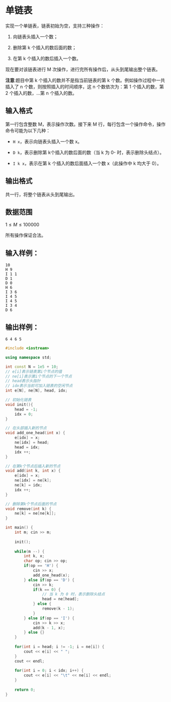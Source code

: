 # 单链表

实现一个单链表，链表初始为空，支持三种操作：

1. 向链表头插入一个数；

2. 删除第 k 个插入的数后面的数；

3. 在第 k 个插入的数后插入一个数。

现在要对该链表进行 M 次操作，进行完所有操作后，从头到尾输出整个链表。

**注意**:题目中第 k 个插入的数并不是指当前链表的第 k 个数。例如操作过程中一共插入了 n 个数，则按照插入的时间顺序，这 n 个数依次为：第 1 个插入的数，第 2 个插入的数，…第 n 个插入的数。

## 输入格式

第一行包含整数 M，表示操作次数。接下来 M 行，每行包含一个操作命令，操作命令可能为以下几种：

- `H x`，表示向链表头插入一个数 x。
- `D k`，表示删除第 k个插入的数后面的数（当 k 为 0- 时，表示删除头结点）。

- `I k x`，表示在第 k 个插入的数后面插入一个数 x（此操作中 k 均大于 0）。

## 输出格式

共一行，将整个链表从头到尾输出。

## 数据范围

$1 ≤ M ≤ 100000$ 

所有操作保证合法。

## 输入样例：

```
10
H 9
I 1 1
D 1
D 0
H 6
I 3 6
I 4 5
I 4 5
I 3 4
D 6
```

## 输出样例：

```
6 4 6 5
```

```cpp
#include <iostream>

using namespace std;

int const N = 1e5 + 10;
// e[i]表示链表第i个节点的值
// ne[i]表示第i个节点的下一个节点
// head表示头指针
// idx表示当前可加入链表的空闲节点
int e[N], ne[N], head, idx;

// 初始化链表
void init(){
    head = -1;
    idx = 0;
}

// 在头部插入新的节点
void add_one_head(int x) {
    e[idx] = x;
    ne[idx] = head;
    head = idx;
    idx ++;
}

// 在第k个节点后插入新的节点
void add(int k, int x) {
    e[idx] = x;
    ne[idx] = ne[k];
    ne[k] = idx;
    idx ++;
}

// 删除第k个节点后面的节点
void remove(int k) {
    ne[k] = ne[ne[k]];
}

int main() {
    int m; cin >> m;
    
    init();
    
    while(m --) {
        int k, x;
        char op; cin >> op;
        if(op == 'H') {
            cin >> x;
            add_one_head(x);
        } else if(op == 'D') {
            cin >> k;
            if(k == 0) {
                // 当 k 为 0 时，表示删除头结点
                head = ne[head];
            } else {
                remove(k - 1);
            }
        } else if(op == 'I') {
            cin >> k >> x;
            add(k - 1, x);
        } else {}
    }
    
    for(int i = head; i != -1; i = ne[i]) {
        cout << e[i] << " ";
    }
    cout << endl;
    
    for(int i = 0; i < idx; i++) {
        cout << e[i] << "\t" << ne[i] << endl;
    }
    
    return 0;
}
```
